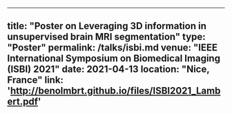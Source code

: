 
---
title: "Poster on Leveraging 3D information in unsupervised brain MRI segmentation"
type: "Poster"
permalink: /talks/isbi.md
venue: "IEEE International Symposium on Biomedical Imaging (ISBI) 2021"
date: 2021-04-13
location: "Nice, France"
link: 'http://benolmbrt.github.io/files/ISBI2021_Lambert.pdf'
---
